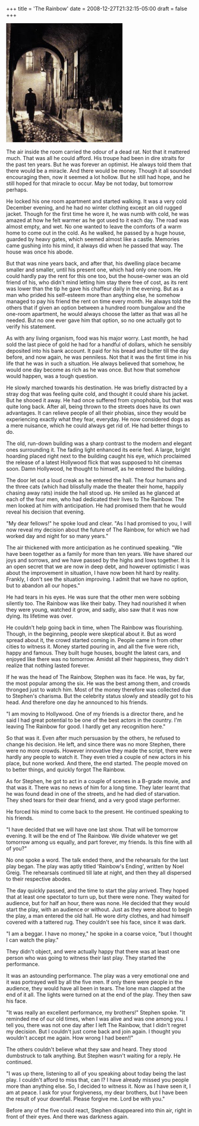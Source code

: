 +++
title = 'The Rainbow'
date = 2008-12-27T21:32:15-05:00
draft = false
+++

![rainbow](../images/the-rainbow.jpg)

The air inside the room carried the odour of a dead rat. Not that it mattered much. That was all he could afford. His troupe had been in dire straits for the past ten years. But he was forever an optimist. He always told them that there would be a miracle. And there would be money. Though it all sounded encouraging then, now it seemed a lot hollow. But he still had hope, and he still hoped for that miracle to occur. May be not today, but tomorrow perhaps.

He locked his one room apartment and started walking. It was a very cold December evening, and he had no winter clothing except an old rugged jacket. Though for the first time he wore it, he was numb with cold, he was amazed at how he felt warmer as he got used to it each day. The road was almost empty, and wet. No one wanted to leave the comforts of a warm home to come out in the cold. As he walked, he passed by a huge house, guarded by heavy gates, which seemed almost like a castle. Memories came gushing into his mind, it always did when he passed that way. The house was once his abode.

But that was nine years back, and after that, his dwelling place became smaller and smaller, until his present one, which had only one room. He could hardly pay the rent for this one too, but the house-owner was an old friend of his, who didn't mind letting him stay there free of cost, as its rent was lower than the tip he gave his chaffeur daily in the evening. But as a man who prided his self-esteem more than anything else, he somehow managed to pay his friend the rent on time every month. He always told the others that if given an option between a hundred room bungalow and the one-room apartment, he would always choose the latter as that was all he needed. But no one ever gave him that option, so no one actually got to verify his statement.

As with any living organism, food was his major worry. Last month, he had sold the last piece of gold he had for a handful of dollars, which he sensibly deposited into his bank account. It paid for his bread and butter till the day before, and now again, he was penniless. Not that it was the first time in his life that he was in such a situation. He always believed that somehow, he would one day become as rich as he was once. But how that somehow would happen, was a tough question.

He slowly marched towards his destination. He was briefly distracted by a stray dog that was feeling quite cold, and thought it could share his jacket. But he shooed it away. He had once suffered from cynophobia, but that was quite long back. After all, being thrown to the streets does have its own advantages. It can relieve people of all their phobias, since they would be experiencing exactly what they fear, everyday. He now considered dogs as a mere nuisance, which he could always get rid of. He had better things to do.

The old, run-down building was a sharp contrast to the modern and elegant ones surrounding it. The fading light enhanced its eerie feel. A large, bright hoarding placed right next to the building caught his eye, which proclaimed the release of a latest Hollywood flick that was supposed to hit cinemas soon. Damn Hollywood, he thought to himself, as he entered the building.

The door let out a loud creak as he entered the hall. The four humans and the three cats (which had blissfully made the theater their home, happily chasing away rats) inside the hall stood up. He smiled as he glanced at each of the four men, who had dedicated their lives to The Rainbow. The men looked at him with anticipation. He had promised them that he would reveal his decision that evening.

"My dear fellows!" he spoke loud and clear. "As I had promised to you, I will now reveal my decision about the future of The Rainbow, for which we had worked day and night for so many years."

The air thickened with more anticipation as he continued speaking. "We have been together as a family for more than ten years. We have shared our joys and sorrows, and we have passed by the highs and lows together. It is an open secret that we are now in deep debt, and however optimistic I was about the improvement in situation, I have now been hit hard by reality. Frankly, I don't see the situation improving. I admit that we have no option, but to abandon all our hopes."

He had tears in his eyes. He was sure that the other men were sobbing silently too. The Rainbow was like their baby. They had nourished it when they were young, watched it grow, and sadly, also saw that it was now dying. Its lifetime was over.

He couldn't help going back in time, when The Rainbow was flourishing. Though, in the beginning, people were skeptical about it. But as word spread about it, the crowd started coming in. People came in from other cities to witness it. Money started pouring in, and all the five were rich, happy and famous. They built huge houses, bought the latest cars, and enjoyed like there was no tomorrow. Amidst all their happiness, they didn't realize that nothing lasted forever.

If he was the head of The Rainbow, Stephen was its face. He was, by far, the most popular among the six. He was the best among them, and crowds thronged just to watch him. Most of the money therefore was collected due to Stephen's charisma. But the celebrity status slowly and steadily got to his head. And therefore one day he announced to his friends.

"I am moving to Hollywood. One of my friends is a director there, and he said I had great potential to be one of the best actors in the country. I'm leaving The Rainbow for good. I hardly get any recognition here."

So that was it. Even after much persuasion by the others, he refused to change his decision. He left, and since there was no more Stephen, there were no more crowds. However innovative they made the script, there were hardly any people to watch it. They even tried a couple of new actors in his place, but none worked. And there, the end started. The people moved on to better things, and quickly forgot The Rainbow.

As for Stephen, he got to act in a couple of scenes in a B-grade movie, and that was it. There was no news of him for a long time. They later learnt that he was found dead in one of the streets, and he had died of starvation. They shed tears for their dear friend, and a very good stage performer.

He forced his mind to come back to the present. He continued speaking to his friends.

"I have decided that we will have one last show. That will be tomorrow evening. It will be the end of The Rainbow. We divide whatever we get tomorrow among us equally, and part forever, my friends. Is this fine with all of you?"

No one spoke a word. The talk ended there, and the rehearsals for the last play began. The play was aptly titled 'Rainbow's Ending', written by Noel Greig. The rehearsals continued till late at night, and then they all dispersed to their respective abodes.

The day quickly passed, and the time to start the play arrived. They hoped that at least one spectator to turn up, but there were none. They waited for audience, but for half an hour, there was none. He decided that they would start the play, with an audience or without. Just as they were about to begin the play, a man entered the old hall. He wore dirty clothes, and had himself covered with a tattered rug. They couldn't see his face, since it was dark.

"I am a beggar. I have no money," he spoke in a coarse voice, "but I thought I can watch the play."

They didn't object, and were actually happy that there was at least one person who was going to witness their last play. They started the performance.

It was an astounding performance. The play was a very emotional one and it was portrayed well by all the five men. If only there were people in the audience, they would have all been in tears. The lone man clapped at the end of it all. The lights were turned on at the end of the play. They then saw his face.

"It was really an excellent performance, my brothers!" Stephen spoke. "It reminded me of our old times, when I was alive and was one among you. I tell you, there was not one day after I left The Rainbow, that I didn't regret my decision. But I couldn't just come back and join again. I thought you wouldn't accept me again. How wrong I had been!!"

The others couldn't believe what they saw and heard. They stood dumbstruck to talk anything. But Stephen wasn't waiting for a reply. He continued.

"I was up there, listening to all of you speaking about today being the last play. I couldn't afford to miss that, can I? I have already missed you people more than anything else. So, I decided to witness it. Now as I have seen it, I am at peace. I ask for your forgiveness, my dear brothers, but I have been the result of your downfall. Please forgive me. Lord be with you."

Before any of the five could react, Stephen disappeared into thin air, right in front of their eyes. And there was darkness again.